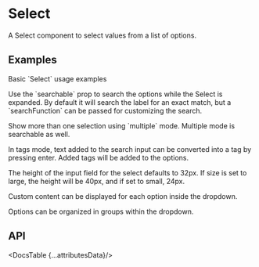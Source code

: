 # Select

A Select component to select values from a list of options.

## Examples

<Example
  id="select-demo-basic"
  title="Basic"
  demoComponent="{Basic}"
  demoCode="{BasicCode}">
  <p slot="description">
    Basic `Select` usage examples
  </p>
</Example>

<Example
  id="select-demo-search"
  title="Search Field"
  demoComponent="{Search}"
  demoCode="{SearchCode}">
  <p slot="description">
    Use the `searchable` prop to search the options while the Select is expanded. By default it will search the label for an exact match, but a `searchFunction` can be passed for customizing the search.
  </p>
</Example>

<Example
  id="select-demo-multiple"
  title="Multiple Select"
  demoComponent="{Multiple}"
  demoCode="{MultipleCode}">
  <p slot="description">
    Show more than one selection using `multiple` mode. Multiple mode is searchable as well.
  </p>
</Example>

<Example
  id="select-demo-tags"
  title="Tags"
  demoComponent="{Tags}"
  demoCode="{TagsCode}">
  <p slot="description">
    In tags mode, text added to the search input can be converted into a tag by pressing enter. Added tags will be added to the options.
  </p>
</Example>

<Example
  id="select-demo-sizes"
  title="Sizes"
  demoComponent="{Sizes}"
  demoCode="{SizesCode}">
  <p slot="description">
    The height of the input field for the select defaults to 32px. If size is set to large, the height will be 40px, and if set to small, 24px.
  </p>
</Example>

<Example
  id="select-demo-custom-displayed-selection"
  title="Custom Selection Display"
  demoComponent="{CustomSelection}"
  demoCode="{CustomSelectionCode}">
  <p slot="description">
    Custom content can be displayed for each option inside the dropdown.
  </p>
</Example>

<Example
  id="select-demo-option-groups"
  title="Option Groups"
  demoComponent="{OptionGroup}"
  demoCode="{OptionGroupCode}">
  <p slot="description">
    Options can be organized in groups within the dropdown.
  </p>
</Example>

<!--
   TODO:
    - Remote search
    - Copy/Paste tag values
    - onChange should give label and value
    - Custom select content - menu should be a named slot?
    - Hide already selected
    - Borderless
    - Custom tags
    - API tables
-->

## API

<DocsTable {...attributesData}/>

<script>
  import Example from 'docs/src/components/Example.svelte';

  import Basic from './demos/basic.demo.svelte'
  import BasicCode from './demos/basic.demo.txt'

  import Search from './demos/search.demo.svelte'
  import SearchCode from './demos/search.demo.txt'

  import Multiple from './demos/multiple.demo.svelte'
  import MultipleCode from './demos/multiple.demo.txt'

  import Tags from './demos/tags.demo.svelte'
  import TagsCode from './demos/tags.demo.txt'

  import Sizes from './demos/sizes.demo.svelte'
  import SizesCode from './demos/sizes.demo.txt'

  import CustomSelection from './demos/custom-selection.demo.svelte'
  import CustomSelectionCode from './demos/custom-selection.demo.txt'

  import OptionGroup from './demos/option-group.demo.svelte'
  import OptionGroupCode from './demos/option-group.demo.txt'

  import DocsTable from 'docs/src/components/DocsTable.svelte'
  const attributesData = {
    title: 'Attributes',
    columns: ['Property', 'Description', 'Type', 'Default'],
    data: [
      {
        property: 'test',
        description: 'test description',
        type: 'String',
        default: 'test'
      }
    ]
  }
</script>
